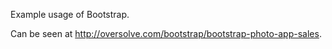 Example usage of Bootstrap.

Can be seen at http://oversolve.com/bootstrap/bootstrap-photo-app-sales.
